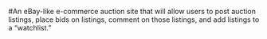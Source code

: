 #An eBay-like e-commerce auction site that will allow users to post auction listings, place bids on listings, comment on those listings, and add listings to a “watchlist.”
